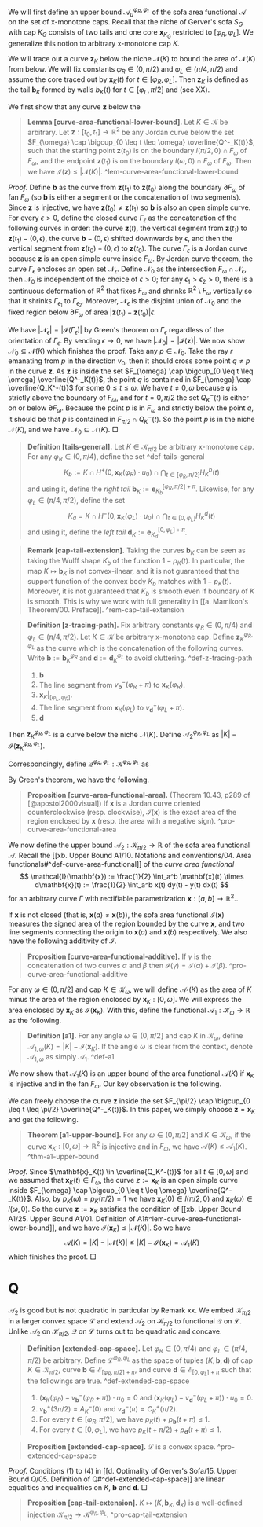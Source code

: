 We will first define an upper bound $\mathcal{A}_u^{\varphi_R, \varphi_L}$ of the sofa area functional $\mathcal{A}$ on the set of x-monotone caps. Recall that the niche of Gerver's sofa $S_G$ with cap $K_G$ consists of two tails and one core $\mathbf{x}_{K_G}$ restricted to $[\varphi_R, \varphi_L]$. We generalize this notion to arbitrary x-monotone cap $K$.

We will trace out a curve $\mathbf{z}_K$ below the niche $\mathcal{N}(K)$ to bound the area of $\mathcal{N}(K)$ from below. We will fix constants $\varphi_R \in (0, \pi/2)$ and $\varphi_L \in (\pi/4, \pi/2)$ and assume the core traced out by $\mathbf{x}_K(t)$ for $t \in [\varphi_R, \varphi_L]$. Then $\mathbf{z}_K$ is defined as the tail $\mathbf{b}_K$ formed by walls $b_K(t)$ for $t \in [\varphi_L, \pi/2]$ and  (see XX).

We first show that any curve $\mathbf{z}$ below the 

> __Lemma [curve-area-functional-lower-bound].__ Let $K \in \mathcal{K}$ be arbitrary. Let $\mathbf{z} : [t_0, t_1] \to \mathbb{R}^2$ be any Jordan curve below the set $F_{\omega} \cap \bigcup_{0 \leq t \leq \omega} \overline{Q^-_K(t)}$, such that the starting point $\mathbf{z}(t_0)$ is on the boundary $l(\pi/2, 0) \cap F_\omega$ of $F_\omega$, and the endpoint $\mathbf{z}(t_1)$ is on the boundary $l(\omega, 0) \cap F_\omega$ of $F_\omega$. Then we have $\mathcal{I}(\mathbf{z}) \leq |\mathcal{N}(K)|$. ^lem-curve-area-functional-lower-bound

_Proof._ Define $\mathbf{b}$ as the curve from $\mathbf{z}(t_1)$ to $\mathbf{z}(t_0)$ along the boundary $\partial F_\omega$ of fan $F_\omega$ (so $\mathbf{b}$ is either a segment or the concatenation of two segments). Since $\mathbf{z}$ is injective, we have $\mathbf{z}(t_0) \neq \mathbf{z}(t_1)$ so $\mathbf{b}$ is also an open simple curve. For every $\epsilon > 0$, define the closed curve $\Gamma_\epsilon$ as the concatenation of the following curves in order: the curve $\mathbf{z}(t)$, the vertical segment from $\mathbf{z}(t_1)$ to $\mathbf{z}(t_1) - (0, \epsilon)$, the curve $\mathbf{b} - (0, \epsilon)$ shifted downwards by $\epsilon$, and then the vertical segment from $\mathbf{z}(t_0) - (0, \epsilon)$ to $\mathbf{z}(t_0)$. The curve $\Gamma_{\epsilon}$ is a Jordan curve because $\mathbf{z}$ is an open simple curve inside $F_\omega$. By Jordan curve theorem, the curve $\Gamma_\epsilon$ encloses an open set $\mathcal{N}_\epsilon$. Define $\mathcal{N}_0$ as the intersection $F_{\omega} \cap \mathcal{N}_{\epsilon}$, then $\mathcal{N}_0$ is independent of the choice of $\epsilon > 0$; for any $\epsilon_1 > \epsilon_2 > 0$, there is a continuous deformation of $\mathbb{R}^2$ that fixes $F_\omega$ and shrinks $\mathbb{R}^2 \setminus F_\omega$ vertically so that it shrinks $\Gamma_{\epsilon_1}$ to $\Gamma_{\epsilon_2}$. Moreover, $\mathcal{N}_{\epsilon}$ is the disjoint union of $\mathcal{N}_0$ and the fixed region below $\partial F_\omega$ of area $\left| \mathbf{z}(t_1) - \mathbf{z}(t_0) \right| \epsilon$.

We have $\left| \mathcal{N}_\epsilon \right| = \left| \mathcal{I}(\Gamma_\epsilon) \right|$ by Green's theorem on $\Gamma_\epsilon$ regardless of the orientation of $\Gamma_\epsilon$. By sending $\epsilon \to 0$, we have $\left| \mathcal{N}_0 \right| = \left| \mathcal{I}(\mathbf{z}) \right|$. We now show $\mathcal{N}_0 \subseteq \mathcal{N}(K)$ which finishes the proof. Take any $p \in \mathcal{N}_0$. Take the ray $r$ emanating from $p$ in the direction $v_0$, then it should cross some point $q \neq p$ in the curve $\mathbf{z}$. As $\mathbf{z}$ is inside the set $F_{\omega} \cap \bigcup_{0 \leq t \leq \omega} \overline{Q^-_K(t)}$, the point $q$ is contained in $F_{\omega} \cap \overline{Q_K^-(t)}$ for some $0 \leq t \leq \omega$. We have $t \neq 0, \omega$ because $q$ is strictly above the boundary of $F_\omega$, and for $t=0, \pi/2$ the set $Q^-_K(t)$ is either on or below $\partial F_\omega$. Because the point $p$ is in $F_{\omega}$ and strictly below the point $q$, it should be that $p$ is contained in $F_{\pi/2} \cap Q_K^-(t)$. So the point $p$ is in the niche $\mathcal{N}(K)$, and we have $\mathcal{N}_0 \subseteq \mathcal{N}(K)$. □

> __Definition [tails-general].__ Let $K \in \mathcal{K}_{\pi/2}$ be arbitrary x-monotone cap. For any $\varphi_R \in (0, \pi/4)$, define the set ^def-tails-general
$$
K_b := K \cap H^+(0, \mathbf{x}_K(\varphi_R) \cdot u_0) \cap \bigcap_{t \in [\varphi_R, \pi/2]} H_K^b(t)
$$
> and using it, define the _right tail_ $\mathbf{b}_K := \mathbf{e}_{K_b}^{[\varphi_R, \pi/2] + \pi}$. Likewise, for any $\varphi_L \in (\pi/4, \pi/2)$, define the set
$$
K_d = K \cap H^-(0, \mathbf{x}_K(\varphi_L) \cdot u_0) \cap \bigcap_{t \in [0, \varphi_L]} H_K^d(t)
$$
> and using it, define the _left tail_ $\mathbf{d}_K := \mathbf{e}_{K_d}^{[0, \varphi_L] + \pi}$.

> __Remark [cap-tail-extension].__ Taking the curves $\mathbf{b}_K$ can be seen as taking the Wulff shape $K_b$ of the function $1 - p_K(t)$. In particular, the map $K \mapsto \mathbf{b}_K$ is not convex-ilnear, and it is not guaranteed that the support function of the convex body $K_b$ matches with $1 - p_K(t)$. Moreover, it is not guaranteed that $K_b$ is smooth even if boundary of $K$ is smooth. This is why we work with full generality in [[a. Mamikon's Theorem/00. Preface]].  ^rem-cap-tail-extension

> __Definition [z-tracing-path].__ Fix arbitrary constants $\varphi_R \in (0, \pi/4)$ and $\varphi_L \in (\pi/4, \pi/2)$. Let $K \in \mathcal{K}$ be arbitrary x-monotone cap. Define $\mathbf{z}_K^{\varphi_R, \varphi_L}$ as the curve which is the concatenation of the following curves. Write $\mathbf{b} := \mathbf{b}_K^{\varphi_R}$ and $\mathbf{d} := \mathbf{d}_K^{\varphi_L}$ to avoid cluttering. ^def-z-tracing-path
> 
> 1. $\mathbf{b}$
> 2. The line segment from $v_{\mathbf{b}}^-(\varphi_R + \pi)$ to $\mathbf{x}_K(\varphi_R)$.
> 3. $\mathbf{x}_K|_{[\varphi_L, \varphi_R]}$.
> 4. The line segment from $\mathbf{x}_K(\varphi_L)$ to $v_{\mathbf{d}}^+(\varphi_L + \pi)$.
> 5. $\mathbf{d}$

Then $\mathbf{z}_K^{\varphi_R, \varphi_L}$ is a curve below the niche $\mathcal{N}(K)$. Define $\mathcal{A}_2^{\varphi_R, \varphi_L}$ as $|K| - \mathcal{I}(\mathbf{z}_K^{\varphi_R, \varphi_L})$.

Correspondingly, define $\mathcal{Q}^{\varphi_R, \varphi_L} : \mathcal{K}^{\varphi_R, \varphi_L}$ as

By Green's theorem, we have the following.

> __Proposition [curve-area-functional-area].__ (Theorem 10.43, p289 of [@apostol2000visual]) If $\mathbf{x}$ is a Jordan curve oriented counterclockwise (resp. clockwise), $\mathcal{I}(\mathbf{x})$ is the exact area of the region enclosed by $\mathbf{x}$ (resp. the area with a negative sign). ^pro-curve-area-functional-area

We now define the upper bound $\mathcal{A}_2 : \mathcal{K}_{\pi/2} \to \mathbb{R}$ of the sofa area functional $\mathcal{A}$. Recall the [[xb. Upper Bound A1/10. Notations and conventions/04. Area functionals#^def-curve-area-functional]] of the _curve area functional_
$$
\mathcal{I}(\mathbf{x}) := \frac{1}{2} \int_a^b \mathbf{x}(t) \times d\mathbf{x}(t) := \frac{1}{2} \int_a^b x(t) dy(t) - y(t) dx(t)
$$
for an arbitrary curve $\Gamma$ with rectifiable parametrization $\mathbf{x} : [a, b] \to \mathbb{R}^2$..

If $\mathbf{x}$ is not closed (that is, $\mathbf{x}(a) \neq \mathbf{x}(b)$), the sofa area functional $\mathcal{I}(\mathbf{x})$ measures the signed area of the region bounded by the curve $\mathbf{x}$, and two line segments connecting the origin to $\mathbf{x}(a)$ and $\mathbf{x}(b)$ respectively. We also have the following additivity of $\mathcal{I}$.

> __Proposition [curve-area-functional-additive].__ If $\gamma$ is the concatenation of two curves $\alpha$ and $\beta$ then $\mathcal{I}(\gamma) = \mathcal{I}(\alpha) + \mathcal{I}(\beta)$. ^pro-curve-area-functional-additive

For any $\omega \in (0, \pi/2]$ and cap $K \in \mathcal{K}_\omega$, we will define $\mathcal{A}_1(K)$ as the area of $K$ minus the area of the region enclosed by $\mathbf{x}_K : [0, \omega]$. We will express the area enclosed by $\mathbf{x}_K$ as $\mathcal{I}(\mathbf{x}_K)$. With this, define the functional $\mathcal{A}_1 : \mathcal{K}_\omega \to \mathbb{R}$ as the following.

> __Definition [a1].__ For any angle $\omega \in (0, \pi/2]$ and cap $K$ in $\mathcal{K}_\omega$, define $\mathcal{A}_{1, \omega}(K) = |K| - \mathcal{I}(\mathbf{x}_K)$. If the angle $\omega$ is clear from the context, denote $\mathcal{A}_{1, \omega}$ as simply $\mathcal{A}_1$. ^def-a1

We now show that $\mathcal{A}_1(K)$ is an upper bound of the area functional $\mathcal{A}(K)$ if $\mathbf{x}_K$ is injective and in the fan $F_\omega$. Our key observation is the following.

We can freely choose the curve $\mathbf{z}$ inside the set $F_{\pi/2} \cap \bigcup_{0 \leq t \leq \pi/2} \overline{Q^-_K(t)}$. In this paper, we simply choose $\mathbf{z} = \mathbf{x}_K$ and get the following.

> __Theorem [a1-upper-bound].__ For any $\omega \in (0, \pi/2]$ and $K \in \mathcal{K}_{\omega}$, if the curve $\mathbf{x}_K : [0, \omega] \to \mathbb{R}^2$ is injective and in $F_\omega$, we have $\mathcal{A}(K) \leq \mathcal{A}_1(K)$. ^thm-a1-upper-bound

_Proof._ Since $\mathbf{x}_K(t) \in \overline{Q_K^-(t)}$ for all $t \in [0, \omega]$ and we assumed that $\mathbf{x}_K(t) \in F_\omega$, the curve $z := \mathbf{x}_K$ is an open simple curve inside $F_{\omega} \cap \bigcup_{0 \leq t \leq \omega} \overline{Q^-_K(t)}$. Also, by $p_K(\omega) = p_K(\pi/2) = 1$ we have $\mathbf{x}_K(0) \in l(\pi/2, 0)$ and $\mathbf{x}_K(\omega) \in l(\omega, 0)$. So the curve $\mathbf{z} := \mathbf{x}_K$ satisfies the condition of [[xb. Upper Bound A1/25. Upper Bound A1/01. Definition of A1#^lem-curve-area-functional-lower-bound]], and we have $\mathcal{I}(\mathbf{x}_K) \leq |\mathcal{N}(K)|$. So we have 
$$
\mathcal{A}(K) = |K| - |\mathcal{N}(K)| \leq |K| - \mathcal{I}(\mathbf{x}_K) = \mathcal{A}_1(K)
$$
which finishes the proof. □

# Q

$\mathcal{A}_2$ is good but is not quadratic in particular by Remark xx. We embed $\mathcal{K}_{\pi/2}$ in a larger convex space $\mathcal{L}$ and extend $\mathcal{A}_2$ on $\mathcal{K}_{\pi/2}$ to functional $\mathcal{Q}$ on $\mathcal{L}$. Unlike $\mathcal{A}_2$ on $\mathcal{K}_{\pi/2}$, $\mathcal{Q}$ on $\mathcal{L}$ turns out to be quadratic and concave.

> __Definition [extended-cap-space].__ Let $\varphi_R \in (0, \pi/4)$ and $\varphi_L \in (\pi/4, \pi/2)$ be arbitrary. Define $\mathcal{L}^{\varphi_R, \varphi_L}$ as the space of tuples $(K, \mathbf{b}, \mathbf{d})$ of cap $K \in \mathcal{K}_{\pi/2}$, curve $\mathbf{b} \in \mathcal{E}_{[\varphi_R, \pi/2] + \pi}$, and curve $\mathbf{d} \in \mathcal{E}_{[0, \varphi_L] + \pi}$ such that the followings are true. ^def-extended-cap-space
> 
> 1. $(\mathbf{x}_K(\varphi_R) - v_\mathbf{b}^-(\varphi_R + \pi)) \cdot u_0 = 0$ and $(\mathbf{x}_K(\varphi_L) - v_\mathbf{d}^-(\varphi_L + \pi)) \cdot u_0 = 0$.
> 2. $v_{\mathbf{b}}^+(3\pi/2) = A_K^-(0)$ and $v_\mathbf{d}^-(\pi) = C_K^+(\pi/2)$.
> 3. For every $t \in [\varphi_R, \pi/2]$, we have $p_K(t) + p_{\mathbf{b}}(t + \pi) \leq 1$.
> 4. For every $t \in [0, \varphi_L]$, we have $p_K(t + \pi/2) + p_{\mathbf{d}}(t + \pi) \leq 1$.

> __Proposition [extended-cap-space].__ $\mathcal{L}$ is a convex space. ^pro-extended-cap-space

_Proof._ Conditions (1) to (4) in [[d. Optimality of Gerver's Sofa/15. Upper Bound Q/05. Definition of Q#^def-extended-cap-space]] are linear equalities and inequalities on $K$, $\mathbf{b}$ and $\mathbf{d}$. □

> __Proposition [cap-tail-extension].__ $K \mapsto (K, \mathbf{b}_K, \mathbf{d}_K)$ is a well-defined injection $\mathcal{K}_{\pi/2} \to \mathcal{K}^{\varphi_R, \varphi_L}$. ^pro-cap-tail-extension
